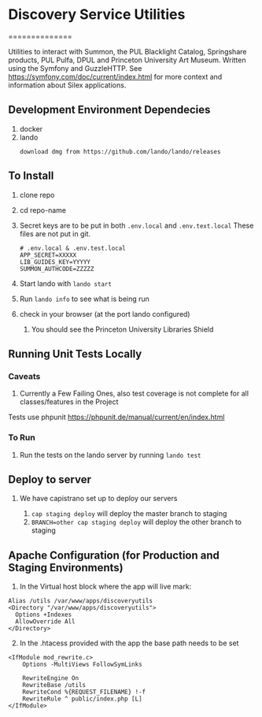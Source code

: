 # Discovery Service Utilities
==============

Utilities to interact with Summon, the PUL Blacklight Catalog, Springshare products, PUL Pulfa, DPUL and Princeton University Art Museum. Written using the Symfony and GuzzleHTTP. See https://symfony.com/doc/current/index.html for more context and information about Silex applications.

## Development Environment Dependecies
1. docker
1. lando
    ```
    download dmg from https://github.com/lando/lando/releases
    ```

## To Install

1. clone repo
1. cd repo-name
1. Secret keys are to be put in both `.env.local` and `.env.text.local`  These files are not put in git.
    ```
    # .env.local & .env.test.local
    APP_SECRET=XXXXX
    LIB_GUIDES_KEY=YYYYY
    SUMMON_AUTHCODE=ZZZZZ
    ```

1. Start lando with `lando start`
1. Run `lando info` to see what is being run
1. check in your browser (at the port lando configured)
   1. You should see the Princeton University Libraries Shield


## Running Unit Tests Locally

### Caveats
1. Currently a Few Failing Ones, also test coverage is not complete for all classes/features in the Project

Tests use phpunit https://phpunit.de/manual/current/en/index.html

### To Run

1. Run the tests on the lando server by running `lando test`

## Deploy to server

1. We have capistrano set up to deploy our servers

   1. `cap staging deploy` will deploy the master branch to staging
   1. `BRANCH=other cap staging deploy` will deploy the other branch to staging

## Apache Configuration (for Production and Staging Environments)

1. In the Virtual host block where the app will live mark:
```
Alias /utils /var/www/apps/discoveryutils
<Directory "/var/www/apps/discoveryutils">
  Options +Indexes
  AllowOverride All
</Directory>
```    
2. In the .htacess provided with the app the base path needs to be set
```
<IfModule mod_rewrite.c>
    Options -MultiViews FollowSymLinks

    RewriteEngine On
    RewriteBase /utils
    RewriteCond %{REQUEST_FILENAME} !-f
    RewriteRule ^ public/index.php [L]
</IfModule>
```
